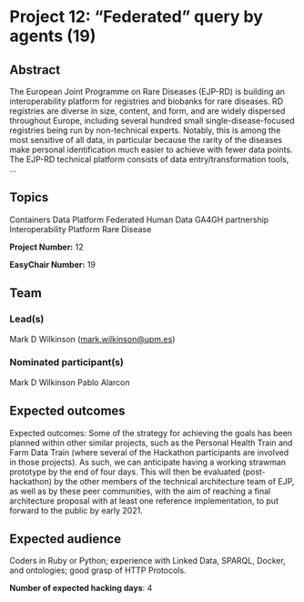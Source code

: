 # Project 12: “Federated” query by agents (19)

## Abstract

The European Joint Programme on Rare Diseases (EJP-RD) is building an interoperability platform for registries and biobanks for rare diseases. RD registries are diverse in size, content, and form, and are widely dispersed throughout Europe, including several hundred small single-disease-focused registries being run by non-technical experts. Notably, this is among the most sensitive of all data, in particular because the rarity of the diseases make personal identification much easier to achieve with fewer data points. The EJP-RD technical platform consists of data entry/transformation tools, ...

## Topics

Containers
 Data Platform
 Federated Human Data
 GA4GH partnership
 Interoperability Platform
 Rare Disease

**Project Number:** 12



**EasyChair Number:** 19

## Team

### Lead(s)

Mark D Wilkinson (mark.wilkinson@upm.es)

### Nominated participant(s)

Mark D Wilkinson
 Pablo Alarcon

## Expected outcomes

Expected outcomes: Some of the strategy for achieving the goals has been planned within other similar projects, such as the Personal Health Train and Farm Data Train (where several of the Hackathon participants are involved in those projects). As such, we can anticipate having a working strawman prototype by the end of four days. This will then be evaluated (post-hackathon) by the other members of the technical architecture team of EJP, as well as by these peer communities, with the aim of reaching a final architecture proposal with at least one reference implementation, to put forward to the public by early 2021.

## Expected audience

Coders in Ruby or Python; experience with Linked Data, SPARQL, Docker, and ontologies; good grasp of HTTP Protocols.

**Number of expected hacking days**: 4

